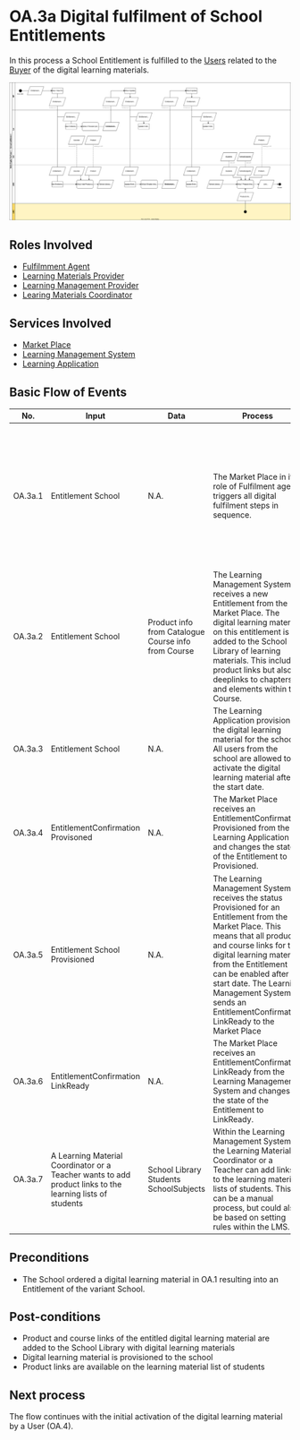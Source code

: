 # OA.3a Digital fulfilment of School Entitlements

In this process a School Entitlement is fulfilled to the [Users](../roles/user.md) related to the [Buyer](../roles/buyer.md) of the digital learning materials.

![Process Diagram](../diagrams/process-diagrams-oa-3a-digital-fulfilment-school.svg)

## Roles Involved

  - [Fulfilmment Agent](../roles/fulfilment-agent.md)
  - [Learning Materials Provider](../roles/learning-materials-provider.md)
  - [Learning Management Provider](../roles/learning-management-provider.md)
  - [Learing Materials Coordinator](../roles/lmc.md)

## Services Involved

  - [Market Place](../services/marketplace.md)
  - [Learning Management System](../services/learning-management-system.md)
  - [Learning Application](../services/learning-application.md)

## Basic Flow of Events

| No. | Input | Data | Process | Output |
|---|---|---|---|---|
| OA.3a.1 | Entitlement School | N.A. | The Market Place in its role of Fulfilment agent triggers all digital fulfilment steps in sequence. | Send Entitlement to Learning Management System for adding of digital learning material to School Library<br>Send Entitlement to Learning Application for provisioning digital learning material for school<br>Send Provisioned Entitlement to Learning Management System for activating product links after start date |
| OA.3a.2 | Entitlement School | Product info from Catalogue<br> Course info from Course | The Learning Management System receives a new Entitlement from the Market Place. The digital learning material on this entitlement is added to the School Library of learning materials. This includes product links but also deeplinks to chapters and elements within the Course. | Digital Learning Material is available in the School Library<br>Course links are available in the School Library<br>All links are still disabled |
| OA.3a.3 | Entitlement School | N.A. | The Learning Application provisions the digital learning material for the school. All users from the school are allowed to activate the digital learning material after the start date. | Digital learning material is provisioned for the School<br>An EntitlementConfirmation Provisioned is send to the Market Place |
| OA.3a.4 | EntitlementConfirmation Provisoned | N.A. | The Market Place receives an EntitlementConfirmation Provisioned from the Learning Application and changes the state of the Entitlement to Provisioned. | Entitlement state changed to Provisioned.<br>Learning Application and Learning Management System update the status change in their own backoffice systems. |
| OA.3a.5 | Entitlement School Provisioned | N.A. | The Learning Management System receives the status Provisioned for an Entitlement from the Market Place. This means that all product and course links for the digital learning material from the Entitlement can be enabled after start date. The Learning Management System sends an EntitlementConfirmation LinkReady to the Market Place | Product and course links are automatically enabled after start date.<br>An EntitlementConfirmation LinkReady is send to the Market Place |
| OA.3a.6 | EntitlementConfirmation LinkReady | N.A. | The Market Place receives an EntitlementConfirmation LinkReady from the Learning Management System and changes the state of the Entitlement to LinkReady. | Entitlement state changed to LinkReady.<br>Learning Application and Learning Management System update the status change in their own backoffice systems. |
| OA.3a.7 | A Learning Material Coordinator or a Teacher wants to add product links to the learning lists of students | School Library<br>Students<br>SchoolSubjects | Within the Learning Management System the Learning Material Coordinator or a Teacher can add links to the learning material lists of students. This can be a manual process, but could also be based on setting rules within the LMS. | Product links on the learning material lists of Students |

## Preconditions

  - The School ordered a digital learning material in OA.1 resulting into an Entitlement of the variant School.

## Post-conditions

  - Product and course links of the entitled digital learning material are added to the School Library with digital learning materials
  - Digital learning material is provisioned to the school
  - Product links are available on the learning material list of students

## Next process

The flow continues with the initial activation of the digital learning material by a User (OA.4).